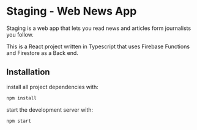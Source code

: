 # Staging - Web News App

Staging is a web app that lets you read news and articles form journalists you follow.

This is a React project written in Typescript that uses Firebase Functions and Firestore as a Back end.

## Installation

install all project dependencies with:

```bash
npm install
```

start the development server with:

```bash
npm start
```
